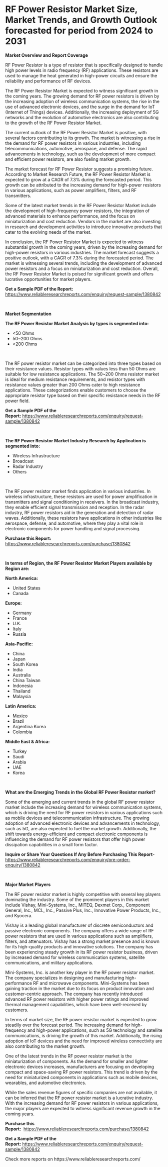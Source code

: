 <p><h1>RF Power Resistor Market Size, Market Trends, and Growth Outlook forecasted for period from 2024 to 2031</h1></p><p><strong>Market Overview and Report Coverage</strong></p>
<p><p>RF Power Resistor is a type of resistor that is specifically designed to handle high power levels in radio frequency (RF) applications. These resistors are used to manage the heat generated in high-power circuits and ensure the reliability and performance of RF devices.</p><p>The RF Power Resistor Market is expected to witness significant growth in the coming years. The growing demand for RF power resistors is driven by the increasing adoption of wireless communication systems, the rise in the use of advanced electronic devices, and the surge in the demand for IoT (Internet of Things) devices. Additionally, the increasing deployment of 5G networks and the evolution of automotive electronics are also contributing to the growth of the RF Power Resistor Market.</p><p>The current outlook of the RF Power Resistor Market is positive, with several factors contributing to its growth. The market is witnessing a rise in the demand for RF power resistors in various industries, including telecommunications, automotive, aerospace, and defense. The rapid advancements in technology, such as the development of more compact and efficient power resistors, are also fueling market growth.</p><p>The market forecast for RF Power Resistor suggests a promising future. According to Market Research Future, the RF Power Resistor Market is expected to grow at a CAGR of 7.3% during the forecasted period. This growth can be attributed to the increasing demand for high-power resistors in various applications, such as power amplifiers, filters, and RF transmitters.</p><p>Some of the latest market trends in the RF Power Resistor Market include the development of high-frequency power resistors, the integration of advanced materials to enhance performance, and the focus on miniaturization and cost reduction. Vendors in the market are also investing in research and development activities to introduce innovative products that cater to the evolving needs of the market.</p><p>In conclusion, the RF Power Resistor Market is expected to witness substantial growth in the coming years, driven by the increasing demand for high-power resistors in various industries. The market forecast suggests a positive outlook, with a CAGR of 7.3% during the forecasted period. The market is witnessing several trends, including the development of advanced power resistors and a focus on miniaturization and cost reduction. Overall, the RF Power Resistor Market is poised for significant growth and offers lucrative opportunities for market players.</p></p>
<p><strong>Get a Sample PDF of the Report:</strong> <a href="https://www.reliableresearchreports.com/enquiry/request-sample/1380842">https://www.reliableresearchreports.com/enquiry/request-sample/1380842</a></p>
<p>&nbsp;</p>
<p><strong>Market Segmentation</strong></p>
<p><strong>The RF Power Resistor Market Analysis by types is segmented into:</strong></p>
<p><ul><li><50 Ohms</li><li>50~200 Ohms</li><li>>200 Ohms</li></ul></p>
<p>&nbsp;</p>
<p><p>The RF power resistor market can be categorized into three types based on their resistance values. Resistor types with values less than 50 Ohms are suitable for low resistance applications. The 50~200 Ohms resistor market is ideal for medium resistance requirements, and resistor types with resistance values greater than 200 Ohms cater to high resistance applications. These categorizations enable customers to choose the appropriate resistor type based on their specific resistance needs in the RF power field.</p></p>
<p><strong>Get a Sample PDF of the Report:</strong>&nbsp;<a href="https://www.reliableresearchreports.com/enquiry/request-sample/1380842">https://www.reliableresearchreports.com/enquiry/request-sample/1380842</a></p>
<p>&nbsp;</p>
<p><strong>The RF Power Resistor Market Industry Research by Application is segmented into:</strong></p>
<p><ul><li>Wireless Infrastructure</li><li>Broadcast</li><li>Radar Industry</li><li>Others</li></ul></p>
<p>&nbsp;</p>
<p><p>The RF power resistor market finds application in various industries. In wireless infrastructure, these resistors are used for power amplification in transmitters and signal conditioning in receivers. In the broadcast industry, they enable efficient signal transmission and reception. In the radar industry, RF power resistors aid in the generation and detection of radar waves. Additionally, these resistors have applications in other industries like aerospace, defense, and automotive, where they play a vital role in electronic components for power handling and signal processing.</p></p>
<p><strong>Purchase this Report:</strong>&nbsp; <a href="https://www.reliableresearchreports.com/purchase/1380842">https://www.reliableresearchreports.com/purchase/1380842</a></p>
<p>&nbsp;</p>
<p><strong>In terms of Region, the RF Power Resistor Market Players available by Region are:</strong></p>
<p>
    <p> <strong> North America: </strong>
        <ul>
            <li>United States</li>
            <li>Canada</li>
        </ul>
        </p> 
    <p> <strong> Europe: </strong>
        <ul>
            <li>Germany</li>
            <li>France</li>
            <li>U.K.</li>
            <li>Italy</li>
            <li>Russia</li>
        </ul>
        </p> 
    <p> <strong> Asia-Pacific: </strong>
        <ul>
            <li>China</li>
            <li>Japan</li>
            <li>South Korea</li>
            <li>India</li>
            <li>Australia</li>
            <li>China Taiwan</li>
            <li>Indonesia</li>
            <li>Thailand</li>
            <li>Malaysia</li>
        </ul>
        </p> 
    <p> <strong> Latin America: </strong>
        <ul>
            <li>Mexico</li>
            <li>Brazil</li>
            <li>Argentina Korea</li>
            <li>Colombia</li>
        </ul>
        </p> 
    <p> <strong> Middle East & Africa: </strong>
        <ul>
            <li>Turkey</li>
            <li>Saudi</li>
            <li>Arabia</li>
            <li>UAE</li>
            <li>Korea</li>
        </ul>
    </p>
    </p>
<p>&nbsp;</p>
<p><strong>What are the Emerging Trends in the Global RF Power Resistor market?</strong></p>
<p><p>Some of the emerging and current trends in the global RF power resistor market include the increasing demand for wireless communication systems, which is driving the need for RF power resistors in various applications such as mobile devices and telecommunication infrastructure. The growing adoption of advanced electronic devices and advancements in technology, such as 5G, are also expected to fuel the market growth. Additionally, the shift towards energy-efficient and compact electronic components is influencing the demand for RF power resistors that offer high power dissipation capabilities in a small form factor.</p></p>
<p><strong>Inquire or Share Your Questions If Any Before Purchasing This Report</strong>- <a href="https://www.reliableresearchreports.com/enquiry/pre-order-enquiry/1380842">https://www.reliableresearchreports.com/enquiry/pre-order-enquiry/1380842</a></p>
<p>&nbsp;</p>
<p><strong>Major Market Players</strong></p>
<p><p>The RF power resistor market is highly competitive with several key players dominating the industry. Some of the prominent players in this market include Vishay, Mini-Systems, Inc., MITEQ, Dexmet Corp., Component General, Inc., MCL, Inc., Passive Plus, Inc., Innovative Power Products, Inc., and Kyocera. </p><p>Vishay is a leading global manufacturer of discrete semiconductors and passive electronic components. The company offers a wide range of RF power resistors that are used in various applications such as amplifiers, filters, and attenuators. Vishay has a strong market presence and is known for its high-quality products and innovative solutions. The company has been experiencing steady growth in its RF power resistor business, driven by increased demand for wireless communication systems, satellite communications, and military applications.</p><p>Mini-Systems, Inc. is another key player in the RF power resistor market. The company specializes in designing and manufacturing high-performance RF and microwave components. Mini-Systems has been gaining traction in the market due to its focus on product innovation and customer-centric approach. The company has recently introduced advanced RF power resistors with higher power ratings and improved thermal management capabilities, which have been well-received by customers.</p><p>In terms of market size, the RF power resistor market is expected to grow steadily over the forecast period. The increasing demand for high-frequency and high-power applications, such as 5G technology and satellite communications, is driving the growth of this market. Additionally, the rising adoption of IoT devices and the need for improved wireless connectivity are also contributing to the market growth.</p><p>One of the latest trends in the RF power resistor market is the miniaturization of components. As the demand for smaller and lighter electronic devices increases, manufacturers are focusing on developing compact and space-saving RF power resistors. This trend is driven by the need for miniaturized components in applications such as mobile devices, wearables, and automotive electronics.</p><p>While the sales revenue figures of specific companies are not available, it can be inferred that the RF power resistor market is a lucrative industry. With the increasing demand for RF power resistors in various applications, the major players are expected to witness significant revenue growth in the coming years.</p></p>
<p><strong>Purchase this Report:</strong>&nbsp;&nbsp;<a href="https://www.reliableresearchreports.com/purchase/1380842">https://www.reliableresearchreports.com/purchase/1380842</a></p>
<p></p>
<p><strong>Get a Sample PDF of the Report:</strong>&nbsp;<a href="https://www.reliableresearchreports.com/enquiry/request-sample/1380842">https://www.reliableresearchreports.com/enquiry/request-sample/1380842</a></p>
<p>Check more reports on https://www.reliableresearchreports.com/</p>